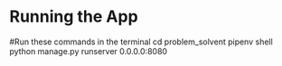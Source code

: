 # Running the App

#Run these commands in the terminal
    cd problem_solvent
    pipenv shell
    python manage.py runserver 0.0.0.0:8080